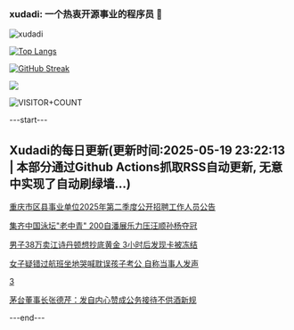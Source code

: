 ### xudadi: 一个热衷开源事业的程序员 👋

![xudadi](https://github-readme-stats-git-masterorgs-github-readme-stats-team.vercel.app/api?username=xudadi)

[![Top Langs](https://github-readme-stats.vercel.app/api/top-langs/?username=xudadi)](https://github.com/anuraghazra/github-readme-stats)

[![GitHub Streak](https://streak-stats.demolab.com?user=xudadi&locale=zh_Hans)](https://git.io/streak-stats)

![](https://raw.githubusercontent.com/xudadi/xudadi/main/assets/github-contribution-grid-snake.svg)

![VISITOR+COUNT](https://komarev.com/ghpvc/?username=xudadi&label=VISITOR+COUNT)


---start---

## Xudadi的每日更新(更新时间:2025-05-19 23:22:13 | 本部分通过Github Actions抓取RSS自动更新, 无意中实现了自动刷绿墙...)

[重庆市区县事业单位2025年第二季度公开招聘工作人员公告](https://www.gongkaoleida.com/article/2407262)

[集齐中国泳坛"老中青" 200自潘展乐力压汪顺孙杨夺冠](https://m.163.com/news/article/JVUQ0PCT0514R9P4.html)

[男子38万卖江诗丹顿想抄底黄金 3小时后发现卡被冻结](https://m.163.com/news/article/JVU5RPPO0514R9OJ.html)

[女子疑错过航班坐地哭喊耽误孩子考公 自称当事人发声](https://m.163.com/news/article/JVULOKQ30534P59R.html)

[3](https://m.163.com/touch/news/sub/domestic)

[茅台董事长张德芹：发自内心赞成公务接待不供酒新规](https://m.163.com/news/article/JVULUH9C0001899O.html)

---end---
